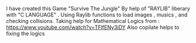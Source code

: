 I have created this Game "Survive The Jungle" By help of "RAYLIB" liberary with "C LANGUAGE" .
Using Raylib functions to load images , musics , and checking collisions.
Taking help for Mathematical Logics from : https://www.youtube.com/watch?v=TFlfENy3iDY
Also copilate helps to fixing the logics
